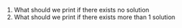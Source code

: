 1) What should we print if there exists no solution
2) What should we print if there exists more than 1 solution